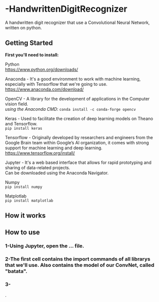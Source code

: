 # -HandwrittenDigitRecognizer
A handwritten digit recognizer that use a Convolutional Neural Network, written on python.

## Getting Started
**First you'll need to install:**

Python  
https://www.python.org/downloads/

Anaconda - It's a good environment to work with machine learning, especially with Tensorflow that we're going to use.  
https://www.anaconda.com/download/

OpenCV - A library for the development of applications in the Computer vision field.  
*using the Anaconda CMD*: `conda install -c conda-forge opencv`

Keras - Used to facilitate the creation of deep learning models on Theano and Tensorflow.  
`pip install keras`

Tensorflow - Originally developed by researchers and engineers from the Google Brain team within Google’s AI organization, it comes with strong support for machine learning and deep learning.  
https://www.tensorflow.org/install/

Jupyter - It's a web based interface that allows for rapid prototyping and sharing of data-related projects.  
Can be downloaded using the Anaconda Navigator.

Numpy  
`pip install numpy`

Matplotlab  
`pip install matplotlab`  

## How it works
## How to use

### 1-Using Jupyter, open the ... file.

### 2-The first cell contains the import commands of all librarys that we'll use. Also contains the model of our ConvNet, called "batata".  

### 3- 


.



